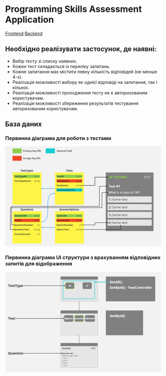 <h1>Programming Skills Assessment Application</h1>

<a href="https://github.com/RomanKosmyna/programming-skills-assessment-frontend" target="_blank">Frontend</a>
<a href="https://github.com/RomanKosmyna/programming-skills-assessment-backend" target="_blank">Backend</a>

<h2>Необхідно реалізувати застосунок, де наявні:</h2>
<ul>
  <li>Вибір тесту зі списку наявних.</li>
  <li>Кожен тест складається із переліку запитань.</li>
  <li>Кожне запитання має містити певну кількість відповідей (не менше 4-х).</li>
  <li>Реалізація можливості вибору як однієї відповіді на запитання, так і кількох.</li>
  <li>Реалізація можливості проходження тесту не є авторизованим користувачам.</li>
  <li>Реалізація можливості збереження результатів тестування авторизованим користувачам.</li>
</ul>

<h2>База даних</h2>
<h3>Первинна діаграма для роботи з тестами</h3>
<img src="https://github.com/RomanKosmyna/programming-skills-assessment/blob/main/Diagrams/Test%20DB%20Structure.jpg">

<h3>Первинна діаграма UI структури з врахуванням відповідних запитів для відображення</h3>
<img src="https://github.com/RomanKosmyna/programming-skills-assessment/blob/main/Diagrams/basic-ui-structure.jpg">
